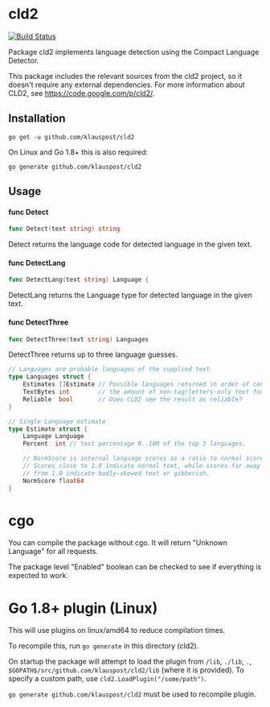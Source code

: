 # cld2

[![Build Status](https://travis-ci.org/klauspost/cld2.svg?branch=master)](https://travis-ci.org/klauspost/cld2)

Package cld2 implements language detection using the Compact Language Detector.

This package includes the relevant sources from the cld2 project, so it doesn't
require any external dependencies. For more information about CLD2, see
https://code.google.com/p/cld2/.

## Installation

```
go get -u github.com/klauspost/cld2
```


On Linux and Go 1.8+ this is also required:
```
go generate github.com/klauspost/cld2
```

## Usage

#### func  Detect

```go
func Detect(text string) string
```
Detect returns the language code for detected language in the given text.

#### func DetectLang

```go
func DetectLang(text string) Language {
```

DetectLang returns the Language type for detected language in the given text.

#### func DetectThree

```go
func DetectThree(text string) Languages
```

DetectThree returns up to three language guesses.

```go
// Languages are probable languages of the supplied text
type Languages struct {
	Estimates []Estimate // Possible languages returned in order of confidence
	TextBytes int        // the amount of non-tag/letters-only text found
	Reliable  bool       // Does CLD2 see the result as reliable?
}

// Single Language estimate
type Estimate struct {
	Language Language
	Percent  int // text percentage 0..100 of the top 3 languages.

	// NormScore is internal language scores as a ratio to normal score for real text in that language.
	// Scores close to 1.0 indicate normal text, while scores far away
	// from 1.0 indicate badly-skewed text or gibberish.
	NormScore float64
}
```
# cgo

You can compile the package without cgo. It will return "Unknown Language" for all requests.

The package level "Enabled" boolean can be checked to see if everything is expected to work.


# Go 1.8+ plugin (Linux)

This will use plugins on linux/amd64 to reduce compilation times.

To recompile this, run `go generate` in this directory (cld2).

On startup the package will attempt to load the plugin from `/lib`,  `./lib`, `.`, `$GOPATH$/src/github.com/klauspost/cld2/lib` (where it is provided). To specify a custom path, use `cld2.LoadPlugin("/some/path")`.

`go generate github.com/klauspost/cld2` must be used to recompile plugin.

